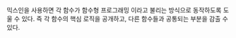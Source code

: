 믹스인을 사용하면 각 함수가 함수형 프로그래밍 이라고 불리는 방식으로 동작하도록 도울 수 있다. 즉 각 함수의 핵심 로직을 공개하고, 다른 함수들과 공통되는 부분을 감출 수 있다.